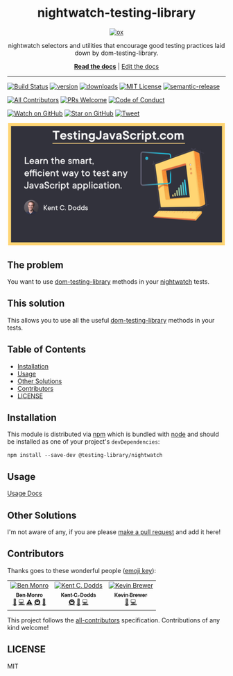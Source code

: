 <div align="center">
<h1>nightwatch-testing-library</h1>
<a href="https://www.emojione.com/emoji/bat">
<img height="100" width="100" alt="ox" src="https://raw.githubusercontent.com/testing-library/nightwatch-testing-library/master/other/bat.png" />

</a>

<p>nightwatch selectors and utilities that encourage good testing practices laid down by dom-testing-library.</p>

[**Read the docs**](https://testing-library.com/docs/nightwatch-testing-library/intro) | [Edit the docs](https://github.com/alexkrolick/testing-library-docs)

</div>

<hr />

[![Build Status][build-badge]][build]
[![version][version-badge]][package]
[![downloads][downloads-badge]][npmtrends]
[![MIT License][license-badge]][license]
[![semantic-release](https://img.shields.io/badge/%20%20%F0%9F%93%A6%F0%9F%9A%80-semantic--release-e10079.svg)](https://github.com/semantic-release/semantic-release)

[![All Contributors](https://img.shields.io/badge/all_contributors-3-orange.svg?style=flat-square)](#contributors)
[![PRs Welcome][prs-badge]][prs]
[![Code of Conduct][coc-badge]][coc]

[![Watch on GitHub][github-watch-badge]][github-watch]
[![Star on GitHub][github-star-badge]][github-star]
[![Tweet][twitter-badge]][twitter]

<div align="center">
<a href="https://testingjavascript.com">
<img width="500" alt="TestingJavaScript.com Learn the smart, efficient way to test any JavaScript application." src="https://raw.githubusercontent.com/kentcdodds/cypress-testing-library/master/other/testingjavascript.jpg" />
</a>
</div>

## The problem

You want to use [dom-testing-library](https://github.com/kentcdodds/dom-testing-library) methods in your [nightwatch][nightwatch] tests.

## This solution

This allows you to use all the useful [dom-testing-library](https://github.com/kentcdodds/dom-testing-library) methods in your tests.

## Table of Contents

<!-- START doctoc generated TOC please keep comment here to allow auto update -->
<!-- DON'T EDIT THIS SECTION, INSTEAD RE-RUN doctoc TO UPDATE -->

- [Installation](#installation)
- [Usage](#usage)
- [Other Solutions](#other-solutions)
- [Contributors](#contributors)
- [LICENSE](#license)

<!-- END doctoc generated TOC please keep comment here to allow auto update -->

## Installation

This module is distributed via [npm][npm] which is bundled with [node][node] and
should be installed as one of your project's `devDependencies`:

```
npm install --save-dev @testing-library/nightwatch
```

## Usage

[Usage Docs](https://testing-library.com/docs/nightwatch-testing-library/intro#usage)

## Other Solutions

I'm not aware of any, if you are please [make a pull request][prs] and add it
here!

## Contributors

Thanks goes to these wonderful people ([emoji key](https://allcontributors.org/docs/en/emoji-key)):

<!-- ALL-CONTRIBUTORS-LIST:START - Do not remove or modify this section -->
<!-- prettier-ignore -->
<table>
  <tr>
    <td align="center"><a href="https://github.com/benmonro"><img src="https://avatars3.githubusercontent.com/u/399236?v=4" width="100px;" alt="Ben Monro"/><br /><sub><b>Ben Monro</b></sub></a><br /><a href="https://github.com/testing-library/nightwatch-testing-library/commits?author=benmonro" title="Documentation">📖</a> <a href="https://github.com/testing-library/nightwatch-testing-library/commits?author=benmonro" title="Code">💻</a> <a href="https://github.com/testing-library/nightwatch-testing-library/commits?author=benmonro" title="Tests">⚠️</a> <a href="#infra-benmonro" title="Infrastructure (Hosting, Build-Tools, etc)">🚇</a> <a href="#ideas-benmonro" title="Ideas, Planning, & Feedback">🤔</a></td>
    <td align="center"><a href="https://kentcdodds.com"><img src="https://avatars0.githubusercontent.com/u/1500684?v=4" width="100px;" alt="Kent C. Dodds"/><br /><sub><b>Kent C. Dodds</b></sub></a><br /><a href="#infra-kentcdodds" title="Infrastructure (Hosting, Build-Tools, etc)">🚇</a> <a href="#ideas-kentcdodds" title="Ideas, Planning, & Feedback">🤔</a> <a href="https://github.com/testing-library/nightwatch-testing-library/commits?author=kentcdodds" title="Code">💻</a></td>
    <td align="center"><a href="https://github.com/appleJax"><img src="https://avatars1.githubusercontent.com/u/13618860?v=4" width="100px;" alt="Kevin Brewer"/><br /><sub><b>Kevin Brewer</b></sub></a><br /><a href="#ideas-appleJax" title="Ideas, Planning, & Feedback">🤔</a> <a href="https://github.com/testing-library/nightwatch-testing-library/commits?author=appleJax" title="Code">💻</a></td>
  </tr>
</table>

<!-- ALL-CONTRIBUTORS-LIST:END -->

This project follows the [all-contributors](https://github.com/all-contributors/all-contributors) specification. Contributions of any kind welcome!

## LICENSE

MIT

[npm]: https://www.npmjs.com/
[node]: https://nodejs.org
[build-badge]: https://img.shields.io/travis/testing-library/nightwatch-testing-library.svg?style=flat-square
[build]: https://travis-ci.org/testing-library/nightwatch-testing-library
[coverage]: https://codecov.io/github/testing-library/nightwatch-testing-library
[version-badge]: https://img.shields.io/npm/v/@testing-library/nightwatch.svg?style=flat-square
[package]: https://www.npmjs.com/package/@testing-library/nightwatch
[downloads-badge]: https://img.shields.io/npm/dm/@testing-library/nightwatch.svg?style=flat-square
[npmtrends]: http://www.npmtrends.com/@testing-library/nightwatch
[license-badge]: https://img.shields.io/npm/l/@testing-library/nightwatch.svg?style=flat-square
[license]: https://github.com/testing-library/nightwatch-testing-library/blob/master/LICENSE
[prs-badge]: https://img.shields.io/badge/PRs-welcome-brightgreen.svg?style=flat-square
[prs]: http://makeapullrequest.com
[donate-badge]: https://img.shields.io/badge/$-support-green.svg?style=flat-square
[coc-badge]: https://img.shields.io/badge/code%20of-conduct-ff69b4.svg?style=flat-square
[coc]: https://github.com/testing-library/nightwatch-testing-library/blob/master/other/CODE_OF_CONDUCT.md
[github-watch-badge]: https://img.shields.io/github/watchers/testing-library/nightwatch-testing-library.svg?style=social
[github-watch]: https://github.com/testing-library/nightwatch-testing-library/watchers
[github-star-badge]: https://img.shields.io/github/stars/testing-library/nightwatch-testing-library.svg?style=social
[github-star]: https://github.com/testing-library/nightwatch-testing-library/stargazers
[twitter]: https://twitter.com/intent/tweet?text=Check%20out%20nightwatch-testing-library%20by%20%40benmonro%20https%3A%2F%2Fgithub.com%2Ftesting-library%2Fnightwatch-testing-library%20%F0%9F%91%8D
[twitter-badge]: https://img.shields.io/twitter/url/https/github.com/testing-library/nightwatch-testing-library.svg?style=social
[emojis]: https://github.com/benmonro/all-contributors#emoji-key
[all-contributors]: https://github.com/all-contributors/all-contributors
[dom-testing-library]: https://github.com/testing-library/dom-testing-library
[nightwatch]: https://nightwatchjs.org/guide

